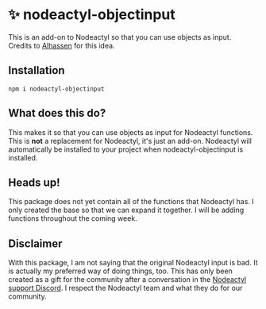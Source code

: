 # ✨ nodeactyl-objectinput

This is an add-on to Nodeactyl so that you can use objects as input.<br>
Credits to [Alhassen](https://alhassan.dev/) for this idea.

## Installation

```TEXT
npm i nodeactyl-objectinput
```

## What does this do?

This makes it so that you can use objects as input for Nodeactyl functions. This is **not** a replacement for Nodeactyl, it's just an add-on. Nodeactyl will automatically be installed to your project when nodeactyl-objectinput is installed.

## Heads up!

This package does not yet contain all of the functions that Nodeactyl has. I only created the base so that we can expand it together. I will be adding functions throughout the coming week.

## Disclaimer

With this package, I am not saying that the original Nodeactyl input is bad. It is actually my preferred way of doing things, too. This has only been created as a gift for the community after a conversation in the [Nodeactyl support Discord](https://discord.gg/HvQ4JTqCvs). I respect the Nodeactyl team and what they do for our community.